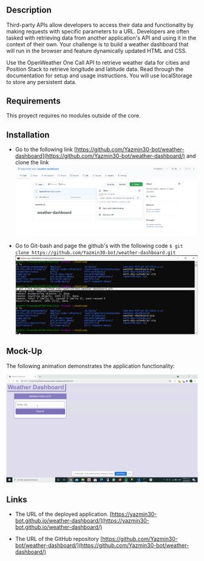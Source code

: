 
# <Weather Dashboard>
## Description
Third-party APIs allow developers to access their data and functionality by making requests with specific parameters to a URL. Developers are often tasked with retrieving data from another application's API and using it in the context of their own. Your challenge is to build a weather dashboard that will run in the browser and feature dynamically updated HTML and CSS.

Use the OpenWeather One Call API to retrieve weather data for cities and Position Stack to retrieve longitude and latitude data. Read through the documentation for setup and usage instructions. You will use localStorage to store any persistent data. 

## Requirements
This proyect  requires no modules outside of the core.

## Installation
* Go to the following link [https://github.com/Yazmin30-bot/weather-dashboard](https://github.com/Yazmin30-bot/weather-dashboard/) and clone the link 
![Git-bash commands to clone .](./Assets/images/weather-dashboard.png)


* Go to Git-bash and page the github's with the following code `$ git clone https://github.com/Yazmin30-bot/weather-dashboard.git ` ![Git-bash commands to clone .](./Assets/images/git-bash-clone.png)




## Mock-Up

The following animation demonstrates the application functionality:

![A user clicks through an interactive coding quiz, then enters initials to save the high score before resetting and starting over.](./Assets/images/weather-dashboard.gif)

## Links
* The URL of the deployed application.
[https://yazmin30-bot.github.io/weather-dashboard/](https://yazmin30-bot.github.io/weather-dashboard/)

* The URL of the GitHub repository
[https://github.com/Yazmin30-bot/weather-dashboard/](https://github.com/Yazmin30-bot/weather-dashboard/)